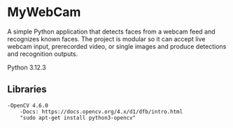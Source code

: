 # MyWebCam

A simple Python application that detects faces from a webcam feed and recognizes known faces. The project is modular so it can accept live webcam input, prerecorded video, or single images and produce detections and recognition outputs.

Python 3.12.3
## Libraries
    -OpenCV 4.6.0
        -Docs: https://docs.opencv.org/4.x/d1/dfb/intro.html
        "sudo apt-get install python3-opencv"
